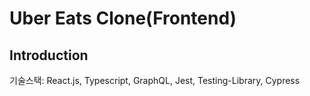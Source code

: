 # Uber Eats Clone(Frontend)

## Introduction

기술스택: React.js, Typescript, GraphQL, Jest, Testing-Library, Cypress
